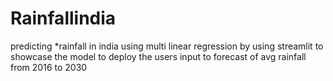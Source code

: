 # Rainfallindia
predicting *rainfall in india using multi linear regression
by using streamlit to showcase the model to deploy the users input to forecast of avg rainfall from 2016 to 2030

